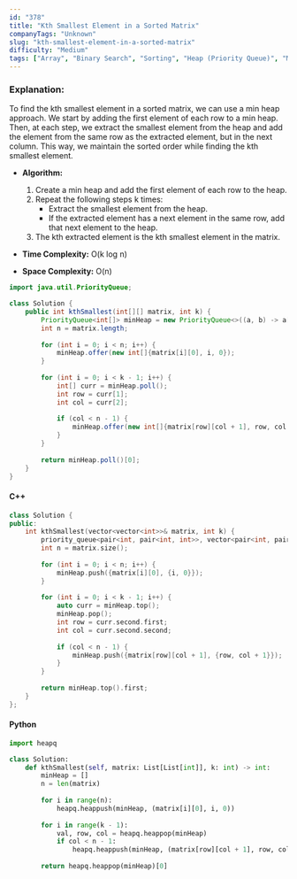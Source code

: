 ```yaml
---
id: "378"
title: "Kth Smallest Element in a Sorted Matrix"
companyTags: "Unknown"
slug: "kth-smallest-element-in-a-sorted-matrix"
difficulty: "Medium"
tags: ["Array", "Binary Search", "Sorting", "Heap (Priority Queue)", "Matrix"]
---
```


### Explanation:
To find the kth smallest element in a sorted matrix, we can use a min heap approach. We start by adding the first element of each row to a min heap. Then, at each step, we extract the smallest element from the heap and add the element from the same row as the extracted element, but in the next column. This way, we maintain the sorted order while finding the kth smallest element.

- **Algorithm:**
  1. Create a min heap and add the first element of each row to the heap.
  2. Repeat the following steps k times:
     - Extract the smallest element from the heap.
     - If the extracted element has a next element in the same row, add that next element to the heap.
  3. The kth extracted element is the kth smallest element in the matrix.

- **Time Complexity:** O(k log n)
- **Space Complexity:** O(n)

```java
import java.util.PriorityQueue;

class Solution {
    public int kthSmallest(int[][] matrix, int k) {
        PriorityQueue<int[]> minHeap = new PriorityQueue<>((a, b) -> a[0] - b[0]);
        int n = matrix.length;
        
        for (int i = 0; i < n; i++) {
            minHeap.offer(new int[]{matrix[i][0], i, 0});
        }
        
        for (int i = 0; i < k - 1; i++) {
            int[] curr = minHeap.poll();
            int row = curr[1];
            int col = curr[2];
            
            if (col < n - 1) {
                minHeap.offer(new int[]{matrix[row][col + 1], row, col + 1});
            }
        }
        
        return minHeap.poll()[0];
    }
}
```

#### C++
```cpp
class Solution {
public:
    int kthSmallest(vector<vector<int>>& matrix, int k) {
        priority_queue<pair<int, pair<int, int>>, vector<pair<int, pair<int, int>>>, greater<>> minHeap;
        int n = matrix.size();
        
        for (int i = 0; i < n; i++) {
            minHeap.push({matrix[i][0], {i, 0}});
        }
        
        for (int i = 0; i < k - 1; i++) {
            auto curr = minHeap.top();
            minHeap.pop();
            int row = curr.second.first;
            int col = curr.second.second;
            
            if (col < n - 1) {
                minHeap.push({matrix[row][col + 1], {row, col + 1}});
            }
        }
        
        return minHeap.top().first;
    }
};
```

#### Python
```python
import heapq

class Solution:
    def kthSmallest(self, matrix: List[List[int]], k: int) -> int:
        minHeap = []
        n = len(matrix)
        
        for i in range(n):
            heapq.heappush(minHeap, (matrix[i][0], i, 0))
        
        for i in range(k - 1):
            val, row, col = heapq.heappop(minHeap)
            if col < n - 1:
                heapq.heappush(minHeap, (matrix[row][col + 1], row, col + 1))
        
        return heapq.heappop(minHeap)[0]
```